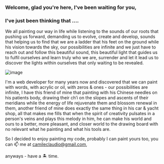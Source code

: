 ### Welcome, glad you're here, I've been waiting for you, 
### I've just been thinking that ....


We all painting our way in life while listening to the sounds of our roots that pushing us forward, demanding us to evolve, create and develop, sounds that helping us to find that we are a ladder that his feet on the ground while his vision towards the sky, our possibilities are infinite and we just have to reach out and follow this beautiful sound, this beautiful light that guides us to fulfil ourselves and learn truly who we are, surrender and let it lead us to discover the lights within ourselves that only waiting to be revealed.

![image](https://user-images.githubusercontent.com/91435534/135459942-a6b0d5b5-0e11-4f8f-9111-d83324ef4c96.png)

I'm a web developer for many years now and discovered that we can paint with words, with acrylic or oil, with zeros & ones - our possibilities are infinite, I have this friend of mine that painting with his Chinese needles on his patients body, drawing their ch’i on the slopes and ascents of their meridians while the energy of life rejuvenate them and blossom renewal in them, another friend of mine does exactly the same thing in his car & yacht shop, all that makes me fills that when the spirit of creativity pulsates in a person's veins and plays this melody in him, he can make his world and ours to a better, more pleasant, and closer world to the drawing board with no relevant what he painting and what his tools are.


So I decided to enjoy painting my code, 
probably I can paint yours too, 
you can 📫 me at camileclaudio@gmail.com, 

anyways - have a 🏝 time.

